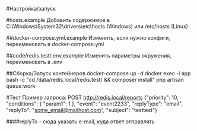 #Настройка/запуск

#hosts.example
Добавить содержимое в C:\Windows\System32\drivers\etc\hosts (Windows) или /etc/hosts (Linux)

##docker-compose.yml.example
Изменить, если нужно конфиги, переименовать в docker-compose.yml

##code/redis.test/.env.example
Изменить параметры окружения, переименовать в .env

##Сборка/Запуск контейнеров
docker-compose up -d
docker exec -i app bash -c "cd /data/redis.local/redis.test/ && composer install"
php artisan queue:work

#Тест
Пример запроса:
POST http://redis.local/reports
{"priority": 10, "conditions": { "param1": 1 }, "event": "event2233", "replyType": "email", "replyTo": "some_email@mailhost.com", "subject": "testtest"}

####replyTo - сюда указать e-mail, куда ответ отправлять
